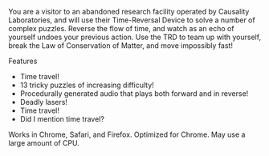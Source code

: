 You are a visitor to an abandoned research facility operated by Causality Laboratories, and will use their Time-Reversal Device to solve a number of complex puzzles. Reverse the flow of time, and watch as an echo of yourself undoes your previous action. Use the TRD to team up with yourself, break the Law of Conservation of Matter, and move impossibly fast!

Features
- Time travel!
- 13 tricky puzzles of increasing difficulty!
- Procedurally generated audio that plays both forward and in reverse!
- Deadly lasers!
- Time travel!
- Did I mention time travel?

Works in Chrome, Safari, and Firefox. Optimized for Chrome. May use a large amount of CPU.